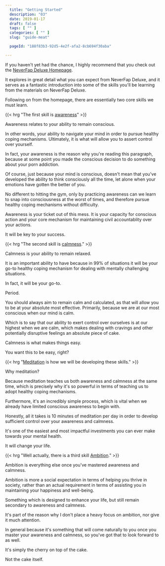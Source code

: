 ```yaml
---
  title: "Getting Started"
  description: "03"
  date: 2019-01-17
  draft: false
  tags: [ "" ]
  categories: [ "" ]
  slug: "guide-meat"

  pageId: "188f83b3-92d5-4e2f-afa2-8cb694f30aba"

---
```


If you haven't yet had the chance, I highly recommend that you check out the <a class="link" href="https://neverfapdeluxe.com/">NeverFap Deluxe Homepage</a>.

It explores in great detail what you can expect from NeverFap Deluxe, and it serves as a fantastic introduction into some of the skills you'll be learning from the materials on NeverFap Deluxe.

Following on from the homepage, there are essentially two core skills we must learn.


{{< hrg "The first skill is <u>awareness</u>" >}}


Awareness relates to your ability to remain conscious.

In other words, your ability to navigate your mind in order to pursue healthy coping mechanisms. Ultimately, it is what will allow you to assert control over yourself.

In fact, your awareness is the reason why you're reading this paragraph, because at some point you made the conscious decision to do something about your porn addiction.

Of course, just because your mind is conscious, doesn't mean that you've developed the ability to think consciously all the time, let alone when your emotions have gotten the better of you.

No different to hitting the gym, only by practicing awareness can we learn to snap into consciousness at the worst of times, and therefore pursue healthy coping mechanisms without difficulty.

Awareness is your ticket out of this mess. It is your capacity for conscious action and your core mechanism for maintaining civil accountablity over your actions.

It will be key to your success.


{{< hrg "The second skill is <u>calmness</u>." >}}


Calmness is your ability to remain relaxed.

It is an important ability to have because in 99% of situations it will be your go-to healthy coping mechanism for dealing with mentally challenging situations.

In fact, it will be your go-to.

Period.

You should always aim to remain calm and calculated, as that will allow you to be at your absolute most effective. Primarily, because we are at our most conscious when our mind is calm.

Which is to say that our ability to exert control over ourselves is at our highest when we are calm, which makes dealing with cravings and other potentially disruptive feelings an absolute piece of cake.

Calmness is what makes things easy.

You want this to be easy, right?


{{< hrg "<u>Meditation</u> is how we will be developing these skills." >}}


Why meditation?

Because meditation teaches us both awareness and calmness at the same time, which is precisely why it's so powerful in terms of teaching us to adopt healthy coping mechanisms.

Furthermore, it's an incredibly simple process, which is vital when we already have limited conscious awareness to begin with.

Honestly, all it takes is 10 minutes of meditation per day in order to develop sufficient control over your awareness and calmness.

It's one of the easiest and most impactful investments you can ever make towards your mental health.

It will change your life.

<!-- Meditation is a way of thinking. Once you get it, everything makes sense. -->


{{< hrg "Well actually, there is a third skill <u>Ambition</u>." >}}


Ambition is everything else once you've mastered awareness and calmness.

Ambition is more a social expectation in terms of helping you thrive in society, rather than an actual requirement in terms of assisting you in maintaining your happiness and well-being.

Something which is designed to enhance your life, but still remain secondary to awareness and calmness.

It's part of the reason why I don't place a heavy focus on ambition, nor give it much attention.

In general because it's something that will come naturally to you once you master your awareness and calmness, so you've got that to look forward to as well.

It's simply the cherry on top of the cake.

Not the cake itself.
